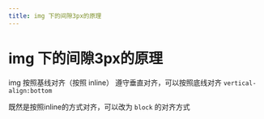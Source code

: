 ```yaml
---
title: img 下的间隙3px的原理
---
```


# img 下的间隙3px的原理
img 按照基线对齐（按照 inline） 遵守垂直对齐，可以按照底线对齐 `vertical-align:bottom`

既然是按照inline的方式对齐，可以改为 `block` 的对齐方式
